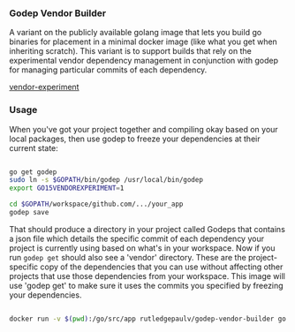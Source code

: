 ### Godep Vendor Builder

A variant on the publicly available golang image that lets you build go binaries for placement in a minimal
docker image (like what you get when inheriting scratch). This variant is to support builds that rely on the
experimental vendor dependency management in conjunction with godep for managing particular commits of each
dependency.

[vendor-experiment](https://docs.google.com/document/d/1Bz5-UB7g2uPBdOx-rw5t9MxJwkfpx90cqG9AFL0JAYo/edit)



### Usage

When you've got your project together and compiling okay based on your local packages, then use godep
to freeze your dependencies at their current state:


```bash

go get godep
sudo ln -s $GOPATH/bin/godep /usr/local/bin/godep
export GO15VENDOREXPERIMENT=1

cd $GOPATH/workspace/github.com/.../your_app
godep save

```


That should produce a directory in your project called Godeps that contains a json file which details
the specific commit of each dependency your project is currently using based on what's in your workspace.
Now if you run ```godep get``` should also see a 'vendor' directory. These are the project-specific copy 
of the dependencies that you can use without affecting other projects that use those dependencies from your
workspace. This image will use 'godep get' to make sure it uses the commits you specified by freezing your
dependencies.

```bash

docker run -v $(pwd):/go/src/app rutledgepaulv/godep-vendor-builder go build -v -o <name-for-the-executable>

```